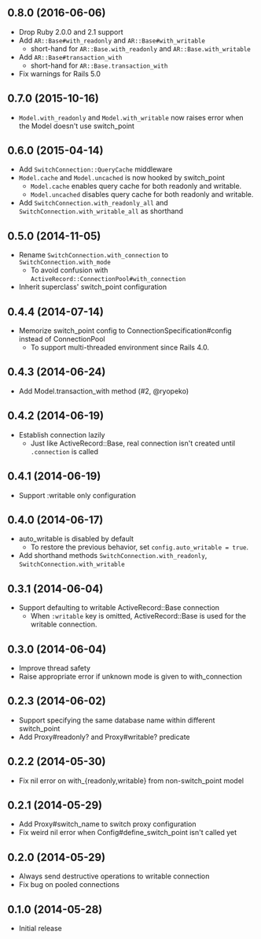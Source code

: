 ## 0.8.0 (2016-06-06)
- Drop Ruby 2.0.0 and 2.1 support
- Add `AR::Base#with_readonly` and `AR::Base#with_writable`
    - short-hand for `AR::Base.with_readonly` and `AR::Base.with_writable`
- Add `AR::Base#transaction_with`
    - short-hand for `AR::Base.transaction_with`
- Fix warnings for Rails 5.0

## 0.7.0 (2015-10-16)
- `Model.with_readonly` and `Model.with_writable` now raises error when the Model doesn't use switch_point

## 0.6.0 (2015-04-14)
- Add `SwitchConnection::QueryCache` middleware
- `Model.cache` and `Model.uncached` is now hooked by switch_point
    - `Model.cache` enables query cache for both readonly and writable.
    - `Model.uncached` disables query cache for both readonly and writable.
- Add `SwitchConnection.with_readonly_all` and `SwitchConnection.with_writable_all` as shorthand

## 0.5.0 (2014-11-05)
- Rename `SwitchConnection.with_connection` to `SwitchConnection.with_mode`
    - To avoid confusion with `ActiveRecord::ConnectionPool#with_connection`
- Inherit superclass' switch_point configuration

## 0.4.4 (2014-07-14)
- Memorize switch_point config to ConnectionSpecification#config instead of ConnectionPool
    - To support multi-threaded environment since Rails 4.0.

## 0.4.3 (2014-06-24)
- Add Model.transaction_with method (#2, @ryopeko)

## 0.4.2 (2014-06-19)
- Establish connection lazily
    - Just like ActiveRecord::Base, real connection isn't created until `.connection` is called

## 0.4.1 (2014-06-19)
- Support :writable only configuration

## 0.4.0 (2014-06-17)
- auto_writable is disabled by default
    - To restore the previous behavior, set `config.auto_writable = true`.
- Add shorthand methods `SwitchConnection.with_readonly`, `SwitchConnection.with_writable`

## 0.3.1 (2014-06-04)
- Support defaulting to writable ActiveRecord::Base connection
    - When `:writable` key is omitted, ActiveRecord::Base is used for the writable connection.

## 0.3.0 (2014-06-04)
- Improve thread safety
- Raise appropriate error if unknown mode is given to with_connection

## 0.2.3 (2014-06-02)
- Support specifying the same database name within different switch_point
- Add Proxy#readonly? and Proxy#writable? predicate

## 0.2.2 (2014-05-30)
- Fix nil error on with_{readonly,writable} from non-switch_point model

## 0.2.1 (2014-05-29)
- Add Proxy#switch_name to switch proxy configuration
- Fix weird nil error when Config#define_switch_point isn't called yet

## 0.2.0 (2014-05-29)
- Always send destructive operations to writable connection
- Fix bug on pooled connections

## 0.1.0 (2014-05-28)
- Initial release
